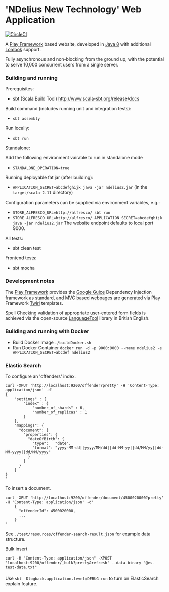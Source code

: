 # 'NDelius New Technology' Web Application

[![CircleCI](https://circleci.com/gh/noms-digital-studio/ndelius-new-tech.svg?style=svg)](https://circleci.com/gh/noms-digital-studio/ndelius-new-tech)

A [Play Framework](https://www.playframework.com/) based website, developed in [Java 8](http://www.oracle.com/technetwork/java/javase/8-whats-new-2157071.html) with additional [Lombok](https://projectlombok.org/features/all) support.

Fully asynchronous and non-blocking from the ground up, with the potential to serve 10,000 concurrent users from a single server.

### Building and running

Prerequisites:
- sbt (Scala Build Tool) http://www.scala-sbt.org/release/docs

Build command (includes running unit and integration tests):
- `sbt assembly`

Run locally:
- `sbt run`

Standalone:

Add the following environment vairable to run in standalone mode

- `STANDALONE_OPERATION=true`

Running deployable fat jar (after building):
- `APPLICATION_SECRET=abcdefghijk java -jar ndelius2.jar` (in the `target/scala-2.11` directory)

Configuration parameters can be supplied via environment variables, e.g.:

- `STORE_ALFRESCO_URL=http://alfresco/ sbt run`
- `STORE_ALFRESCO_URL=http://alfresco/ APPLICATION_SECRET=abcdefghijk java -jar ndelius2.jar`
The website endpoint defaults to local port 9000.

All tests:
- sbt clean test

Frontend tests:
- sbt mocha

### Development notes

The [Play Framework](https://www.playframework.com/) provides the [Google Guice](https://github.com/google/guice/wiki/Motivation) Dependency Injection framework as standard, and [MVC](https://en.wikipedia.org/wiki/Model%E2%80%93view%E2%80%93controller) based webpages are generated via Play Framework [Twirl](https://www.playframework.com/documentation/2.5.x/ScalaTemplates) templates.

Spell Checking validation of appropriate user-entered form fields is achieved via the open-source [LanguageTool](https://www.languagetool.org/) library in British English.

### Building and running with Docker

- Build Docker Image `./buildDocker.sh`
- Run Docker Container `docker run -d -p 9000:9000 --name ndelius2 -e APPLICATION_SECRET=abcdef ndelius2`

### Elastic Search
To configure an 'offenders' index.
```
curl -XPUT 'http://localhost:9200/offender?pretty' -H 'Content-Type: application/json' -d'
{
    "settings" : {
        "index" : {
            "number_of_shards" : 6, 
            "number_of_replicas" : 1 
        }
    },
    "mappings": {
      "document": {
        "properties": {
          "dateOfBirth": {
            "type":   "date",
            "format": "yyyy-MM-dd||yyyy/MM/dd||dd-MM-yy||dd/MM/yy||dd-MM-yyyy||dd/MM/yyyy"
          }
        }
      }
    }
}
'
```

To insert a document.
```
curl -XPUT 'http://localhost:9200/offender/document/4500020000?pretty' -H 'Content-Type: application/json' -d'
    {
      "offenderId": 4500020000,
      ...
    }
'
```
See `./test/resources/offender-search-result.json` for example data structure.

Bulk insert
```
curl -H "Content-Type: application/json" -XPOST 'localhost:9200/offender/_bulk?pretty&refresh' --data-binary "@es-test-data.txt"

```

####
Use `sbt -Dlogback.application.level=DEBUG run` to turn on ElasticSearch explain feature.
